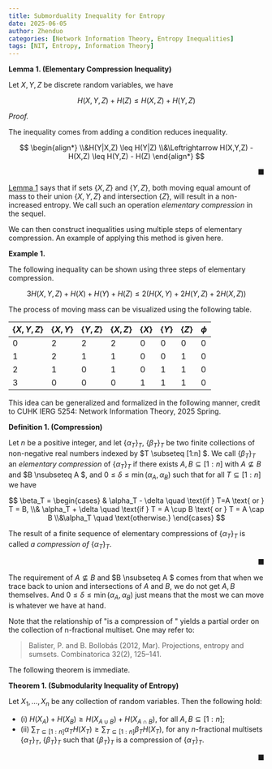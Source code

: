 ```yaml
---
title: Submorduality Inequality for Entropy
date: 2025-06-05
author: Zhenduo
categories: [Network Information Theory, Entropy Inequalities]
tags: [NIT, Entropy, Information Theory]
---
```



**Lemma 1. (Elementary Compression Inequality)**
<a name="lemma1"></a>

Let $X,Y,Z$ be discrete random variables, we have

$$
H(X,Y,Z) + H(Z) \leq H(X,Z) + H(Y,Z)
$$


*Proof.*

The inequality comes from adding a condition reduces inequality.

$$
\begin{align*}
\\&H(Y|X,Z) \leq H(Y|Z)
\\&\Leftrightarrow H(X,Y,Z) - H(X,Z) \leq H(Y,Z) - H(Z)
\end{align*}
$$ 

&nbsp;<span style="float: right;">■</span>

[Lemma 1](#lemma1) says that if sets $\lbrace X,Z\rbrace$ and $\lbrace Y,Z \rbrace$, both moving equal amount of mass to their union $\lbrace X,Y,Z\rbrace$ and intersection $\lbrace Z\rbrace$, will result in a non-increased entropy. We call such an operation *elementary compression* in the sequel.

We can then construct inequalities using multiple steps of elementary compression. An example of applying this method is given here.

**Example 1.**

The following inequality can be shown using three steps of elementary compression.

$$
3H(X,Y,Z) + H(X) + H(Y) + H(Z) \leq 2(H(X,Y) + 2H(Y,Z) + 2 H(X,Z))
$$

The process of moving mass can be visualized using the following table.



|$\lbrace X,Y,Z\rbrace$ | $\lbrace X,Y\rbrace$ | $\lbrace Y,Z\rbrace$ | $\lbrace X,Z\rbrace$ | $\lbrace X\rbrace$ | $\lbrace Y\rbrace$ | $\lbrace Z\rbrace$ | $\phi$ |
|---|---|---|---|---|---|---|---|
| $0$ | $2$ | $2$ | $2$ | $0$ | $0$ | $0$ | $0$ |
| $1$ | $2$ | $1$ | $1$ | $0$ | $0$ | $1$ | $0$ |
| $2$ | $1$ | $0$ | $1$ | $0$ | $1$ | $1$ | $0$ |
| $3$ | $0$ | $0$ | $0$ | $1$ | $1$ | $1$ | $0$ |







This idea can be generalized and formalized in the following manner, credit to CUHK IERG 5254: Network Information Theory, 2025 Spring.

**Definition 1. (Compression)**

Let $n$ be a positive integer, and let $\lbrace \alpha_T \rbrace_T$, $\lbrace\beta_T \rbrace_T$ be two finite collections of non-negative real numbers indexed by $T \subseteq [1:n] $. We call $\lbrace\beta_T \rbrace_T$ an *elementary compression* of $\lbrace\alpha_T\rbrace_T$ if there exists $A,B \subseteq [1:n]$ with $A \nsubseteq B$ and $B \nsubseteq A $, and $0 \leq \delta \leq \min(\alpha_A, \alpha_B)$ such that for all $T \subseteq [1:n]$ we have 

$$
\beta_T = 
\begin{cases}
& \alpha_T - \delta \quad \text{if } T=A \text{ or } T = B,
\\& \alpha_T + \delta \quad \text{if } T = A \cup B \text{ or } T = A \cap B
\\&\alpha_T \quad \text{otherwise.}
\end{cases}
$$

The result of a finite sequence of elementary compressions of $\lbrace\alpha_T\rbrace_T$ is called *a compression of* $\lbrace\alpha_T\rbrace_T$.

&nbsp;<span style="float: right;">■</span>

The requirement of $A \nsubseteq B$ and $B \nsubseteq A $ comes from that when we trace back to union and intersections of $A$ and $B$, we do not get $A,B$ themselves. And $0 \leq \delta \leq \min(\alpha_A, \alpha_B)$ just means that the most we can move is whatever we have at hand.

Note that the relationship of "is a compression of " yields a partial order on the collection of n-fractional multiset. One may refer to:
> Balister, P. and B. Bollobás (2012, Mar). Projections, entropy and sumsets. Combinatorica 32(2), 125–141.

The following theorem is immediate.

**Theorem 1. (Submodularity Inequality of Entropy)**

Let $X_1, \ldots, X_n$ be any collection of random variables. Then the following hold:

- (i) $H(X_A) + H(X_B) \geq H(X_{A \cup B}) + H(X_{A \cap B})$, for all $A, B \subseteq [1:n]$;
- (ii) $\sum_{T \subseteq[1:n]} \alpha_T H(X_T) \geq \sum_{T \subseteq[1:n]} \beta_T H(X_T)$, for any $n$-fractional multisets $\lbrace\alpha_T\rbrace_T$, $\lbrace\beta_T \rbrace_T$ such that $\lbrace\beta_T \rbrace_T$ is a compression of $\lbrace\alpha_T\rbrace_T$.

&nbsp;<span style="float: right;">■</span>